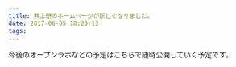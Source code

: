 ```yaml
---
title: 井上研のホームページが新しくなりました。
date: 2017-06-05 18:20:13
tags:
---
```


今後のオープンラボなどの予定はこちらで随時公開していく予定です。

